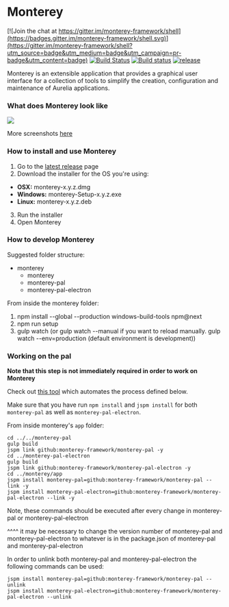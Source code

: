 # Monterey

[![Join the chat at https://gitter.im/monterey-framework/shell](https://badges.gitter.im/monterey-framework/shell.svg)](https://gitter.im/monterey-framework/shell?utm_source=badge&utm_medium=badge&utm_campaign=pr-badge&utm_content=badge)
[![Build Status](https://travis-ci.org/monterey-framework/monterey.svg?branch=master)](https://travis-ci.org/monterey-framework/monterey)
[![Build status](https://ci.appveyor.com/api/projects/status/cc265tb7drdf9wh6?svg=true)](https://ci.appveyor.com/project/JeroenVinke/monterey)
[![release](https://img.shields.io/github/release/monterey-framework/monterey.svg)]()

Monterey is an extensible application that provides a graphical user interface for a collection of tools to simplify the creation, configuration and maintenance of Aurelia applications. 

### What does Monterey look like
![](http://imgur.com/QBjlEG7.png)

More screenshots [here](http://imgur.com/a/MNjG0)


### How to install and use Monterey
1. Go to the [latest release](https://github.com/monterey-framework/monterey/releases/latest) page
2. Download the installer for the OS you're using:  
  - **OSX:** monterey-x.y.z.dmg 
  - **Windows:** monterey-Setup-x.y.z.exe 
  - **Linux:** monterey-x.y.z.deb 
3. Run the installer
4. Open Monterey

### How to develop Monterey
Suggested folder structure:
- monterey
   - monterey
   - monterey-pal
   - monterey-pal-electron

From inside the monterey folder:

1. npm install --global --production windows-build-tools npm@next
2. npm run setup
3. gulp watch (or gulp watch --manual if you want to reload manually. gulp watch --env=production (default environment is development))


### Working on the pal
**Note that this step is not immediately required in order to work on Monterey**

Check out [this tool](https://github.com/vegarringdal/montery-dev) which automates the process defined below.

Make sure that you have run `npm install` and `jspm install` for both `monterey-pal` as well as `monterey-pal-electron`.

From inside monterey's `app` folder:

```
cd ../../monterey-pal
gulp build
jspm link github:monterey-framework/monterey-pal -y
cd ../monterey-pal-electron
gulp build
jspm link github:monterey-framework/monterey-pal-electron -y
cd ../monterey/app
jspm install monterey-pal=github:monterey-framework/monterey-pal --link -y
jspm install monterey-pal-electron=github:monterey-framework/monterey-pal-electron --link -y
```

Note, these commands should be executed after every change in monterey-pal or monterey-pal-electron

^^^^ it may be necessary to change the version number of monterey-pal and monterey-pal-electron to whatever is in the package.json of monterey-pal and monterey-pal-electron


In order to unlink both monterey-pal and monterey-pal-electron the following commands can be used:

```
jspm install monterey-pal=github:monterey-framework/monterey-pal --unlink
jspm install monterey-pal-electron=github:monterey-framework/monterey-pal-electron --unlink
```
